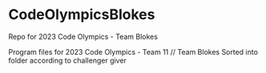 # CodeOlympicsBlokes
Repo for 2023 Code Olympics - Team Blokes

Program files for 2023 Code Olympics - Team 11 // Team Blokes
Sorted into folder according to challenger giver
